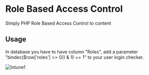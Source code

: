 <h1>Role Based Access Control</h1>
Simply PHP Role Based Access Control to content
<h2>Usage</h2>
In database you have to have column "Roles", add a parameter "bindec($row['roles'] >> 0)) & 1) == 1" to your user login checker.

![Intune1](https://user-images.githubusercontent.com/85555971/220875555-3d494c31-a666-4bba-9ec6-a8b2a617a83d.jpg)